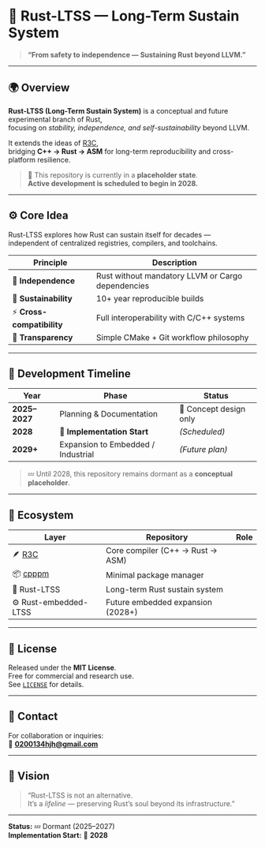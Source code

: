 # 🦀 Rust-LTSS — Long-Term Sustain System

> **“From safety to independence — Sustaining Rust beyond LLVM.”**

---

## 🌍 Overview
**Rust-LTSS (Long-Term Sustain System)** is a conceptual and future experimental branch of Rust,  
focusing on *stability, independence, and self-sustainability* beyond LLVM.

It extends the ideas of [R3C](https://github.com/0200134/r3c),  
bridging **C++ → Rust → ASM** for long-term reproducibility and cross-platform resilience.

> 📌 This repository is currently in a **placeholder state**.  
> **Active development is scheduled to begin in 2028.**

---

## ⚙️ Core Idea
Rust-LTSS explores how Rust can sustain itself for decades —  
independent of centralized registries, compilers, and toolchains.  

| Principle | Description |
|------------|-------------|
| 🧩 **Independence** | Rust without mandatory LLVM or Cargo dependencies |
| 🧱 **Sustainability** | 10+ year reproducible builds |
| ⚡ **Cross-compatibility** | Full interoperability with C/C++ systems |
| 🧠 **Transparency** | Simple CMake + Git workflow philosophy |

---

## 🧩 Development Timeline

| Year | Phase | Status |
|------|--------|--------|
| **2025–2027** | Planning & Documentation | 🧭 Concept design only |
| **2028** | 🚀 **Implementation Start** | *(Scheduled)* |
| **2029+** | Expansion to Embedded / Industrial | *(Future plan)* |

> 💤 Until 2028, this repository remains dormant as a **conceptual placeholder**.

---

## 🧱 Ecosystem

| Layer | Repository | Role |
|--------|-------------|------|
| 🪶 [R3C](https://github.com/0200134/r3c) | Core compiler (C++ → Rust → ASM) |
| 📦 [cpppm](https://github.com/0200134/cpppm) | Minimal package manager |
| 🦀 Rust-LTSS | Long-term Rust sustain system |
| ⚙️ Rust-embedded-LTSS | Future embedded expansion (2028+) |

---

## 📜 License
Released under the **MIT License**.  
Free for commercial and research use.  
See [`LICENSE`](LICENSE) for details.

---

## 🤝 Contact
For collaboration or inquiries:  
📧 **0200134hjh@gmail.com**

---

## 🧭 Vision
> “Rust-LTSS is not an alternative.  
> It’s a *lifeline* — preserving Rust’s soul beyond its infrastructure.”

---

**Status:** 💤 Dormant (2025–2027)  
**Implementation Start:** 🚀 **2028**
